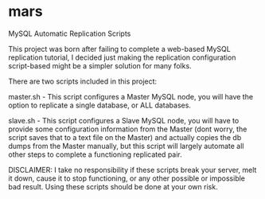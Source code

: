 mars
====

MySQL Automatic Replication Scripts

This project was born after failing to complete a web-based MySQL replication tutorial,
I decided just making the replication configuration script-based might be a simpler
solution for many folks.

There are two scripts included in this project:

master.sh - This script configures a Master MySQL node, you will have the option to
replicate a single database, or ALL databases.

slave.sh - This script configures a Slave MySQL node, you will have to provide some
configuration information from the Master (dont worry, the script saves that to a text
file on the Master) and actually copies the db dumps from the Master manually, but this
script will largely automate all other steps to complete a functioning replicated pair.


DISCLAIMER:
I take no responsibility if these scripts break your server, melt it down, cause it to 
stop functioning, or any other possible or impossible bad result. Using these scripts
should be done at your own risk. 
